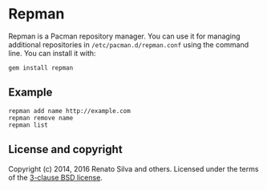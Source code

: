 # Repman

Repman is a Pacman repository manager. You can use it for managing additional repositories in `/etc/pacman.d/repman.conf` using the command line. You can install it with:

```
gem install repman
```

## Example

```
repman add name http://example.com
repman remove name
repman list
```

## License and copyright

Copyright (c) 2014, 2016 Renato Silva and others.
Licensed under the terms of the [3-clause BSD license](LICENSE).

